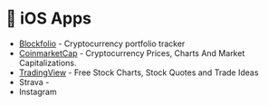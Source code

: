 # 📱 iOS Apps

* [Blockfolio](https://blockfolio.com/) - Cryptocurrency portfolio tracker
* [CoinmarketCap](https://coinmarketcap.com/) - Cryptocurrency Prices, Charts And Market Capitalizations.
* [TradingView](https://www.tradingview.com/) - Free Stock Charts, Stock Quotes and Trade Ideas
* Strava - 
* Instagram

